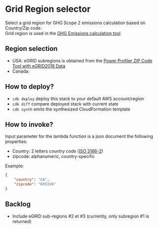 # Grid Region selector

Select a grid region for GHG Scope 2 emissions calculation based on Country/Zip code.  
Grid region is used in the [GHG Emissions calculation tool](https://ghgprotocol.org/ghg-emissions-calculation-tool)

## Region selection
- USA: eGRID subregions is obtained from the [Power Profiler ZIP Code Tool with eGRID2018 Data](https://www.epa.gov/egrid/power-profiler#/)
- Canada: 

## How to deploy?
* `cdk deploy`      deploy this stack to your default AWS account/region
* `cdk diff`        compare deployed stack with current state
* `cdk synth`       emits the synthesized CloudFormation template

## How to invoke?
Input parameter for the lambda function is a json document the following properties:
- Country: 2 letters country code ([ISO 3166-2](https://en.wikipedia.org/wiki/ISO_3166-2))
- zipcode: alphanumeric, country-specific

Example:
```json
{
    "country": "CA",
    "zipcode": "H3S1V6"
}
```

## Backlog
- Include eGRID sub-regions #2 et #3 (currently, only subregion #1 is returned)